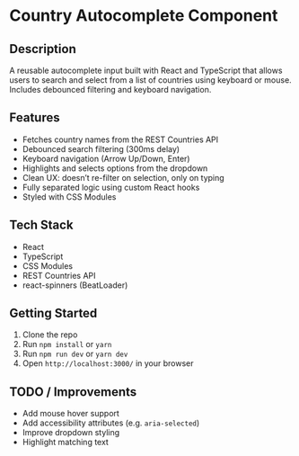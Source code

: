 # Country Autocomplete Component

## Description

A reusable autocomplete input built with React and TypeScript that allows users to search and select from a list of countries using keyboard or mouse. Includes debounced filtering and keyboard navigation.

## Features

- Fetches country names from the REST Countries API  
- Debounced search filtering (300ms delay)  
- Keyboard navigation (Arrow Up/Down, Enter)  
- Highlights and selects options from the dropdown  
- Clean UX: doesn’t re-filter on selection, only on typing  
- Fully separated logic using custom React hooks  
- Styled with CSS Modules

## Tech Stack

- React  
- TypeScript  
- CSS Modules  
- REST Countries API  
- react-spinners (BeatLoader)

## Getting Started

1. Clone the repo  
2. Run `npm install` or `yarn`  
3. Run `npm run dev` or `yarn dev`  
4. Open `http://localhost:3000/` in your browser  

## TODO / Improvements

- Add mouse hover support  
- Add accessibility attributes (e.g. `aria-selected`)  
- Improve dropdown styling  
- Highlight matching text
